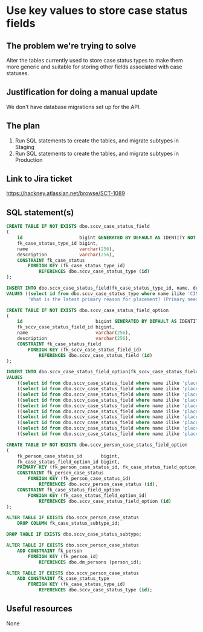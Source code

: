 # Use key values to store case status fields

## The problem we're trying to solve

Alter the tables currently used to store case status types to make them more generic and suitable
for storing other fields associated with case statuses.

## Justification for doing a manual update

We don't have database migrations set up for the API.

## The plan

1. Run SQL statements to create the tables, and migrate subtypes in Staging
2. Run SQL statements to create the tables, and migrate subtypes in Production

## Link to Jira ticket

https://hackney.atlassian.net/browse/SCT-1089

## SQL statement(s)

```sql
CREATE TABLE IF NOT EXISTS dbo.sccv_case_status_field
(
    id                     bigint GENERATED BY DEFAULT AS IDENTITY NOT NULL PRIMARY KEY,
    fk_case_status_type_id bigint,
    name                   varchar(256),
    description            varchar(256),
    CONSTRAINT fk_case_status
        FOREIGN KEY (fk_case_status_type_id)
            REFERENCES dbo.sccv_case_status_type (id)
);

INSERT INTO dbo.sccv_case_status_field(fk_case_status_type_id, name, description)
VALUES ((select id from dbo.sccv_case_status_type where name ilike 'CIN'), 'placementReason',
        'What is the latest primary reason for placement? (Primary need code)');

CREATE TABLE IF NOT EXISTS dbo.sccv_case_status_field_option
(
    id                           bigint GENERATED BY DEFAULT AS IDENTITY NOT NULL PRIMARY KEY,
    fk_sccv_case_status_field_id bigint,
    name                         varchar(256),
    description                  varchar(256),
    CONSTRAINT fk_case_status_field
        FOREIGN KEY (fk_sccv_case_status_field_id)
            REFERENCES dbo.sccv_case_status_field (id)
);

INSERT INTO dbo.sccv_case_status_field_option(fk_sccv_case_status_field_id, name, description)
VALUES
    ((select id from dbo.sccv_case_status_field where name ilike 'placementReason'), 'N1', 'Abuse or neglect'),
    ((select id from dbo.sccv_case_status_field where name ilike 'placementReason'), 'N2', 'Child’s disability'),
    ((select id from dbo.sccv_case_status_field where name ilike 'placementReason'), 'N3', 'Parental disability or illness'),
    ((select id from dbo.sccv_case_status_field where name ilike 'placementReason'), 'N4', 'Family in acute stress'),
    ((select id from dbo.sccv_case_status_field where name ilike 'placementReason'), 'N5', 'Family dysfunction'),
    ((select id from dbo.sccv_case_status_field where name ilike 'placementReason'), 'N6', 'Socially unacceptable behaviour'),
    ((select id from dbo.sccv_case_status_field where name ilike 'placementReason'), 'N7', 'Low income'),
    ((select id from dbo.sccv_case_status_field where name ilike 'placementReason'), 'N8', 'Absent parenting'),
    ((select id from dbo.sccv_case_status_field where name ilike 'placementReason'), 'N9', 'Cases other than children in need'),
    ((select id from dbo.sccv_case_status_field where name ilike 'placementReason'), 'N0', 'Not stated');

CREATE TABLE IF NOT EXISTS dbo.sccv_person_case_status_field_option
(
    fk_person_case_status_id       bigint,
    fk_case_status_field_option_id bigint,
    PRIMARY KEY (fk_person_case_status_id, fk_case_status_field_option_id),
    CONSTRAINT fk_person_case_status
        FOREIGN KEY (fk_person_case_status_id)
            REFERENCES dbo.sccv_person_case_status (id),
    CONSTRAINT fk_case_status_field_option
        FOREIGN KEY (fk_case_status_field_option_id)
            REFERENCES dbo.sccv_case_status_field_option (id)
);

ALTER TABLE IF EXISTS dbo.sccv_person_case_status
    DROP COLUMN fk_case_status_subtype_id;

DROP TABLE IF EXISTS dbo.sccv_case_status_subtype;

ALTER TABLE IF EXISTS dbo.sccv_person_case_status
    ADD CONSTRAINT fk_person
        FOREIGN KEY (fk_person_id)
            REFERENCES dbo.dm_persons (person_id);

ALTER TABLE IF EXISTS dbo.sccv_person_case_status
    ADD CONSTRAINT fk_case_status_type
        FOREIGN KEY (fk_case_status_type_id)
            REFERENCES dbo.sccv_case_status_type (id);
```

## Useful resources

None
